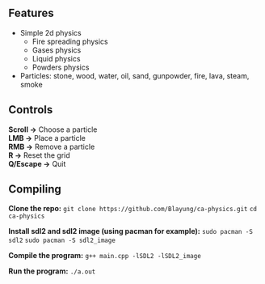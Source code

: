 ## Features
* Simple 2d physics
    * Fire spreading physics
    * Gases physics
    * Liquid physics
    * Powders physics
* Particles: stone, wood, water, oil, sand, gunpowder, fire, lava, steam, smoke
## Controls
**Scroll ->** Choose a particle  
**LMB ->** Place a particle  
**RMB ->** Remove a particle  
**R ->** Reset the grid  
**Q/Escape ->** Quit  
## Compiling
**Clone the repo:**
`git clone https://github.com/Blayung/ca-physics.git`
`cd ca-physics`

**Install sdl2 and sdl2 image (using pacman for example):**
`sudo pacman -S sdl2`
`sudo pacman -S sdl2_image`

**Compile the program:**
`g++ main.cpp -lSDL2 -lSDL2_image`

**Run the program:**
`./a.out`
